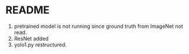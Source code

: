 # README #

1. pretrained model is not running since ground truth from ImageNet not read.
2. ResNet added
3. yolo1.py restructured.
